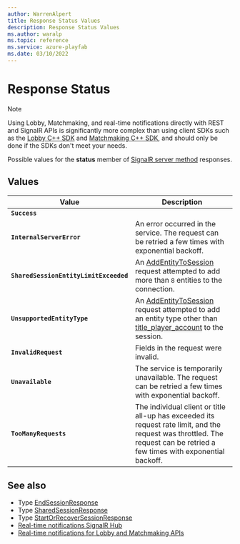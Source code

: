 ```yaml
---
author: WarrenAlpert
title: Response Status Values
description: Response Status Values
ms.author: waralp
ms.topic: reference
ms.service: azure-playfab
ms.date: 03/10/2022
---
```


# Response Status

> [!NOTE]
> Using Lobby, Matchmaking, and real-time notifications directly with REST and
> SignalR APIs is significantly more complex than using client SDKs such as the
> [Lobby C++
> SDK](../../multiplayer/lobby/playfabmultiplayerreference-cpp/pflobby/pflobby_members.md)
> and [Matchmaking C++
> SDK](../../multiplayer/lobby/playfabmultiplayerreference-cpp/pfmatchmaking/pfmatchmaking_members.md),
> and should only be done if the SDKs don't meet your needs.

Possible values for the **status** member of [SignalR server
method](../signalr-hub.md#server-methods) responses.

## Values

| Value | Description |
| --- | --- |
| **`Success`** |  |
| **`InternalServerError`** | An error occurred in the service. The request can be retried a few times with exponential backoff. |
| **`SharedSessionEntityLimitExceeded`** | An [AddEntityToSession](../server-methods/add-entity-to-session.md) request attempted to add more than `8` entities to the connection. |
| **`UnsupportedEntityType`** | An [AddEntityToSession](../server-methods/add-entity-to-session.md) request attempted to add an entity type other than [title_player_account](../../data/entities/available-built-in-entity-types.md#title_player_account) to the session. |
| **`InvalidRequest`** | Fields in the request were invalid. |
| **`Unavailable`** | The service is temporarily unavailable. The request can be retried a few times with exponential backoff. |
| **`TooManyRequests`** | The individual client or title all-up has exceeded its request rate limit, and the request was throttled. The request can be retried a few times with exponential backoff. |

## See also

- Type [EndSessionResponse](end-session-response.md)
- Type [SharedSessionResponse](shared-session-response.md)
- Type [StartOrRecoverSessionResponse](start-or-recover-session-response.md)
- [Real-time notifications SignalR Hub](../signalr-hub.md)
- [Real-time notifications for Lobby and Matchmaking APIs](../overview.md)
